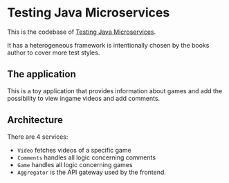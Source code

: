 # Testing Java Microservices

This is the codebase of [Testing Java Microservices](https://www.manning.com/books/testing-java-microservices).

It has a heterogeneous framework is intentionally chosen by the books author to cover more test styles.

## The application

This is a toy application that provides information about games
and add the possibility to view ingame videos and add comments.

## Architecture

There are 4 services:

- `Video` fetches videos of a specific game
- `Comments` handles all logic concerning comments
- `Game` handles all logic concerning games
- `Aggregator` is the API gateway used by the frontend.
